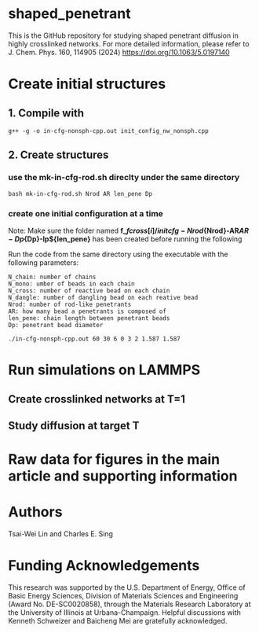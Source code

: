 # shaped_penetrant

This is the GitHub repository for studying shaped penetrant diffusion in highly crosslinked networks. For more detailed information, please refer to J. Chem. Phys. 160, 114905 (2024) https://doi.org/10.1063/5.0197140

# Create initial structures

## 1. Compile with 

```
g++ -g -o in-cfg-nonsph-cpp.out init_config_nw_nonsph.cpp
```

## 2. Create structures

### use the **mk-in-cfg-rod.sh** direclty under the same directory

```
bash mk-in-cfg-rod.sh Nrod AR len_pene Dp
```

### create one initial configuration at a time

Note: Make sure the folder named **f_${fcross[i]}/initcfg-Nrod${Nrod}-AR${AR}-Dp${Dp}-lp${len_pene}** has been created before running the following 

Run the code from the same directory using the executable with the following parameters: 

    N_chain: number of chains
    N_mono: umber of beads in each chain  
    N_cross: number of reactive bead on each chain
    N_dangle: number of dangling bead on each reative bead
    Nrod: number of rod-like penetrants
    AR: how many bead a penetrants is composed of
    len_pene: chain length between penetrant beads
    Dp: penetrant bead diameter

```
./in-cfg-nonsph-cpp.out 60 30 6 0 3 2 1.587 1.587
```

# Run simulations on LAMMPS

## Create crosslinked networks at T=1

## Study diffusion at target T

# Raw data for figures in the main article and supporting information

# Authors
Tsai-Wei Lin and Charles E. Sing

# Funding Acknowledgements

This research was supported by the U.S. Department of Energy, Office of Basic Energy Sciences, Division of Materials Sciences and Engineering (Award No. DE-SC0020858), through the Materials Research Laboratory at the University of Illinois at Urbana-Champaign. Helpful discussions with Kenneth Schweizer and Baicheng Mei are gratefully acknowledged.

